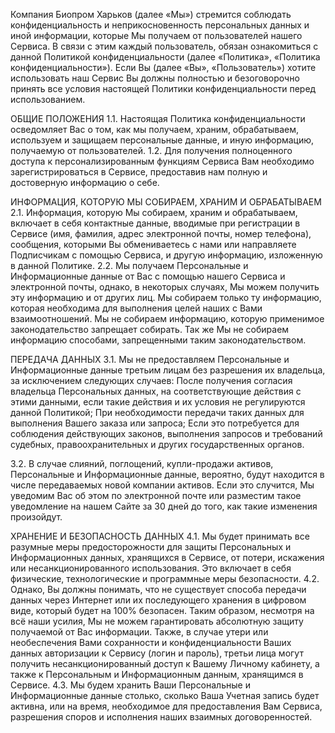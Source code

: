 Компания Биопром Харьков (далее «Мы») стремится соблюдать конфиденциальность и неприкосновенность персональных данных и иной информации, которые Мы получаем от пользователей нашего Сервиса. В связи с этим каждый пользователь, обязан ознакомиться с данной Политикой конфиденциальности (далее «Политика», «Политика конфиденциальности»). Если Вы (далее «Вы», «Пользователь») хотите использовать наш Сервис Вы должны полностью и безоговорочно принять все условия настоящей Политики конфиденциальности перед использованием.

ОБЩИЕ ПОЛОЖЕНИЯ 1.1. Настоящая Политика конфиденциальности осведомляет Вас о том, как мы получаем, храним, обрабатываем, используем и защищаем персональные данные, и иную информацию, получаемую от пользователей. 1.2. Для получения полноценного доступа к персонализированным функциям Сервиса Вам необходимо зарегистрироваться в Сервисе, предоставив нам полную и достоверную информацию о себе.

ИНФОРМАЦИЯ, КОТОРУЮ МЫ СОБИРАЕМ, ХРАНИМ И ОБРАБАТЫВАЕМ 2.1. Информация, которую Мы собираем, храним и обрабатываем, включает в себя контактные данные, вводимые при регистрации в Сервисе (имя, фамилия, адрес электронной почты, номер телефона), сообщения, которыми Вы обмениваетесь с нами или направляете Подписчикам с помощью Сервиса, и другую информацию, изложенную в данной Политике. 2.2. Мы получаем Персональные и Информационные данные от Вас с помощью нашего Сервиса и электронной почты, однако, в некоторых случаях, Мы можем получить эту информацию и от других лиц. Мы собираем только ту информацию, которая необходима для выполнения целей наших с Вами взаимоотношений. Мы не собираем информацию, которую применимое законодательство запрещает собирать. Так же Мы не собираем информацию способами, запрещенными таким законодательством.

ПЕРЕДАЧА ДАННЫХ 3.1. Мы не предоставляем Персональные и Информационные данные третьим лицам без разрешения их владельца, за исключением следующих случаев: После получения согласия владельца Персональных данных, на соответствующие действия с этими данными, если такие действия и их условия не регулируются данной Политикой; При необходимости передачи таких данных для выполнения Вашего заказа или запроса; Если это потребуется для соблюдения действующих законов, выполнения запросов и требований судебных, правоохранительных и других государственных органов.

3.2. В случае слияний, поглощений, купли-продажи активов, Персональные и Информационные данные, вероятно, будут находится в числе передаваемых новой компании активов. Если это случится, Мы уведомим Вас об этом по электронной почте или разместим такое уведомление на нашем Сайте за 30 дней до того, как такие изменения произойдут.

ХРАНЕНИЕ И БЕЗОПАСНОСТЬ ДАННЫХ 4.1. Мы будет принимать все разумные меры предосторожности для защиты Персональных и Информационных данных, хранящихся в Сервисе, от потери, искажения или несанкционированного использования. Это включает в себя физические, технологические и программные меры безопасности. 4.2. Однако, Вы должны понимать, что не существует способа передачи данных через Интернет или их последующего хранения в цифровом виде, который будет на 100% безопасен. Таким образом, несмотря на всё наши усилия, Мы не можем гарантировать абсолютную защиту получаемой от Вас информации. Также, в случае утери или необеспечения Вами сохранности и конфиденциальности Ваших данных авторизации к Сервису (логин и пароль), третьи лица могут получить несанкционированный доступ к Вашему Личному кабинету, а также к Персональным и Информационным данным, хранящимся в Сервисе. 4.3. Мы будем хранить Ваши Персональные и Информационные данные столько, сколько Ваша Учетная запись будет активна, или на время, необходимое для предоставления Вам Сервиса, разрешения споров и исполнения наших взаимных договоренностей.
